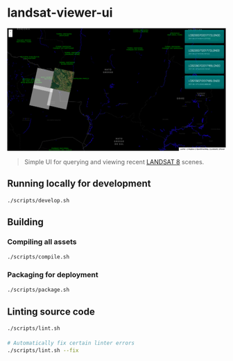# landsat-viewer-ui

![Screenshot](screenshot.png)

> Simple UI for querying and viewing recent [LANDSAT 8](https://landsat.usgs.gov) scenes.


## Running locally for development

```bash
./scripts/develop.sh
```


## Building

### Compiling all assets

```bash
./scripts/compile.sh
```

### Packaging for deployment

```bash
./scripts/package.sh
```


## Linting source code

```bash
./scripts/lint.sh

# Automatically fix certain linter errors
./scripts/lint.sh --fix
```
